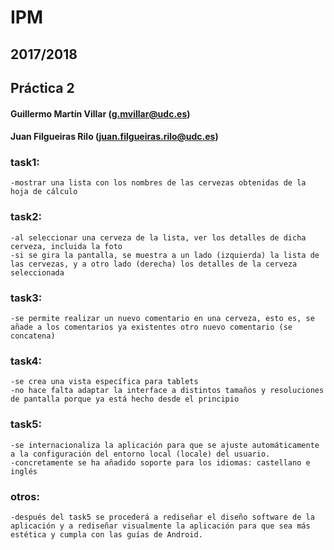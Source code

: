 # IPM

## 2017/2018

## Práctica 2

#### Guillermo Martín Villar (g.mvillar@udc.es)

#### Juan Filgueiras Rilo (juan.filgueiras.rilo@udc.es)

### task1: 
	-mostrar una lista con los nombres de las cervezas obtenidas de la hoja de cálculo

### task2: 
	-al seleccionar una cerveza de la lista, ver los detalles de dicha cerveza, incluida la foto
	-si se gira la pantalla, se muestra a un lado (izquierda) la lista de las cervezas, y a otro lado (derecha) los detalles de la cerveza seleccionada

### task3:
	-se permite realizar un nuevo comentario en una cerveza, esto es, se añade a los comentarios ya existentes otro nuevo comentario (se concatena)

### task4:
	-se crea una vista específica para tablets
	-no hace falta adaptar la interface a distintos tamaños y resoluciones de pantalla porque ya está hecho desde el principio

### task5:
	-se internacionaliza la aplicación para que se ajuste automáticamente a la configuración del entorno local (locale) del usuario.
	-concretamente se ha añadido soporte para los idiomas: castellano e inglés

### otros:
	-después del task5 se procederá a rediseñar el diseño software de la aplicación y a rediseñar visualmente la aplicación para que sea más estética y cumpla con las guías de Android.